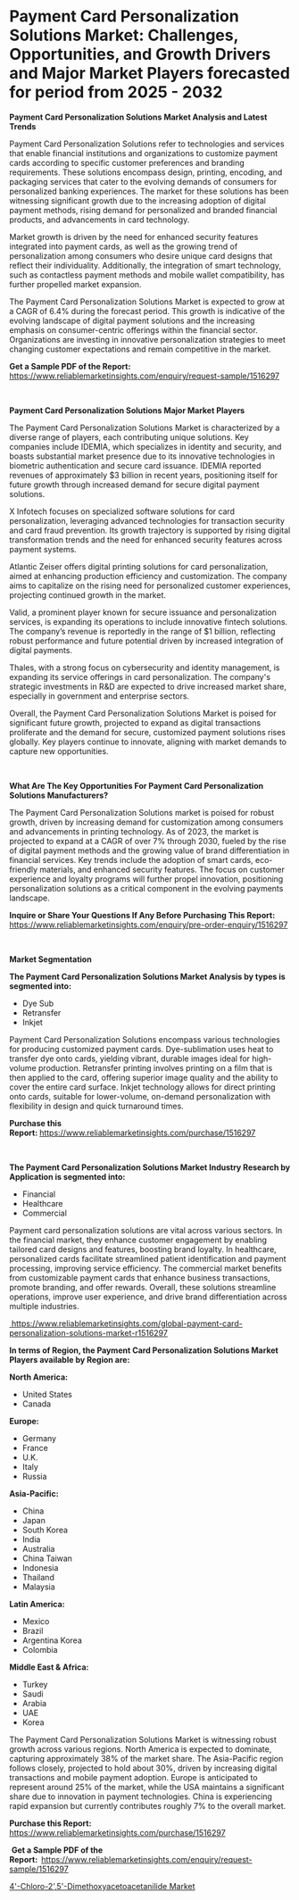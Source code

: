 <p><h1>Payment Card Personalization Solutions Market: Challenges, Opportunities, and Growth Drivers and Major Market Players forecasted for period from 2025 - 2032</h1></p><p><strong>Payment Card Personalization Solutions Market Analysis and Latest Trends</strong></p>
<p><p>Payment Card Personalization Solutions refer to technologies and services that enable financial institutions and organizations to customize payment cards according to specific customer preferences and branding requirements. These solutions encompass design, printing, encoding, and packaging services that cater to the evolving demands of consumers for personalized banking experiences. The market for these solutions has been witnessing significant growth due to the increasing adoption of digital payment methods, rising demand for personalized and branded financial products, and advancements in card technology.</p><p>Market growth is driven by the need for enhanced security features integrated into payment cards, as well as the growing trend of personalization among consumers who desire unique card designs that reflect their individuality. Additionally, the integration of smart technology, such as contactless payment methods and mobile wallet compatibility, has further propelled market expansion.</p><p>The Payment Card Personalization Solutions Market is expected to grow at a CAGR of 6.4% during the forecast period. This growth is indicative of the evolving landscape of digital payment solutions and the increasing emphasis on consumer-centric offerings within the financial sector. Organizations are investing in innovative personalization strategies to meet changing customer expectations and remain competitive in the market.</p></p>
<p><strong>Get a Sample PDF of the Report:&nbsp;</strong> <a href="https://www.reliablemarketinsights.com/enquiry/request-sample/1516297?utm_campaign=3293&utm_medium=2&utm_source=Github&utm_content=ia&utm_term=30032025&utm_id=payment-card-personalization-solutions">https://www.reliablemarketinsights.com/enquiry/request-sample/1516297</a></p>
<p>&nbsp;</p>
<p><strong>Payment Card Personalization Solutions Major Market Players</strong></p>
<p><p>The Payment Card Personalization Solutions Market is characterized by a diverse range of players, each contributing unique solutions. Key companies include IDEMIA, which specializes in identity and security, and boasts substantial market presence due to its innovative technologies in biometric authentication and secure card issuance. IDEMIA reported revenues of approximately $3 billion in recent years, positioning itself for future growth through increased demand for secure digital payment solutions.</p><p>X Infotech focuses on specialized software solutions for card personalization, leveraging advanced technologies for transaction security and card fraud prevention. Its growth trajectory is supported by rising digital transformation trends and the need for enhanced security features across payment systems.</p><p>Atlantic Zeiser offers digital printing solutions for card personalization, aimed at enhancing production efficiency and customization. The company aims to capitalize on the rising need for personalized customer experiences, projecting continued growth in the market.</p><p>Valid, a prominent player known for secure issuance and personalization services, is expanding its operations to include innovative fintech solutions. The company’s revenue is reportedly in the range of $1 billion, reflecting robust performance and future potential driven by increased integration of digital payments.</p><p>Thales, with a strong focus on cybersecurity and identity management, is expanding its service offerings in card personalization. The company's strategic investments in R&D are expected to drive increased market share, especially in government and enterprise sectors.</p><p>Overall, the Payment Card Personalization Solutions Market is poised for significant future growth, projected to expand as digital transactions proliferate and the demand for secure, customized payment solutions rises globally. Key players continue to innovate, aligning with market demands to capture new opportunities.</p></p>
<p>&nbsp;</p>
<p><strong>What Are The Key Opportunities For Payment Card Personalization Solutions Manufacturers?</strong></p>
<p><p>The Payment Card Personalization Solutions market is poised for robust growth, driven by increasing demand for customization among consumers and advancements in printing technology. As of 2023, the market is projected to expand at a CAGR of over 7% through 2030, fueled by the rise of digital payment methods and the growing value of brand differentiation in financial services. Key trends include the adoption of smart cards, eco-friendly materials, and enhanced security features. The focus on customer experience and loyalty programs will further propel innovation, positioning personalization solutions as a critical component in the evolving payments landscape.</p></p>
<p><strong>Inquire or Share Your Questions If Any Before Purchasing This Report:</strong> <a href="https://www.reliablemarketinsights.com/enquiry/pre-order-enquiry/1516297?utm_campaign=3293&utm_medium=2&utm_source=Github&utm_content=ia&utm_term=30032025&utm_id=payment-card-personalization-solutions">https://www.reliablemarketinsights.com/enquiry/pre-order-enquiry/1516297</a></p>
<p>&nbsp;</p>
<p><strong>Market Segmentation</strong></p>
<p><strong>The Payment Card Personalization Solutions Market Analysis by types is segmented into:</strong></p>
<p><ul><li>Dye Sub</li><li>Retransfer</li><li>Inkjet</li></ul></p>
<p><p>Payment Card Personalization Solutions encompass various technologies for producing customized payment cards. Dye-sublimation uses heat to transfer dye onto cards, yielding vibrant, durable images ideal for high-volume production. Retransfer printing involves printing on a film that is then applied to the card, offering superior image quality and the ability to cover the entire card surface. Inkjet technology allows for direct printing onto cards, suitable for lower-volume, on-demand personalization with flexibility in design and quick turnaround times.</p></p>
<p><strong>Purchase this Report:&nbsp;</strong><a href="https://www.reliablemarketinsights.com/purchase/1516297?utm_campaign=3293&utm_medium=2&utm_source=Github&utm_content=ia&utm_term=30032025&utm_id=payment-card-personalization-solutions">https://www.reliablemarketinsights.com/purchase/1516297</a></p>
<p>&nbsp;</p>
<p><strong>The Payment Card Personalization Solutions Market Industry Research by Application is segmented into:</strong></p>
<p><ul><li>Financial</li><li>Healthcare</li><li>Commercial</li></ul></p>
<p><p>Payment card personalization solutions are vital across various sectors. In the financial market, they enhance customer engagement by enabling tailored card designs and features, boosting brand loyalty. In healthcare, personalized cards facilitate streamlined patient identification and payment processing, improving service efficiency. The commercial market benefits from customizable payment cards that enhance business transactions, promote branding, and offer rewards. Overall, these solutions streamline operations, improve user experience, and drive brand differentiation across multiple industries.</p></p>
<p><a href="https://www.reliablemarketinsights.com/global-payment-card-personalization-solutions-market-r1516297?utm_campaign=3293&utm_medium=2&utm_source=Github&utm_content=ia&utm_term=30032025&utm_id=payment-card-personalization-solutions">&nbsp;https://www.reliablemarketinsights.com/global-payment-card-personalization-solutions-market-r1516297</a></p>
<p><strong>In terms of Region, the Payment Card Personalization Solutions Market Players available by Region are:</strong></p>
<p>
    <p> <strong> North America: </strong>
        <ul>
            <li>United States</li>
            <li>Canada</li>
        </ul>
        </p> 
    <p> <strong> Europe: </strong>
        <ul>
            <li>Germany</li>
            <li>France</li>
            <li>U.K.</li>
            <li>Italy</li>
            <li>Russia</li>
        </ul>
        </p> 
    <p> <strong> Asia-Pacific: </strong>
        <ul>
            <li>China</li>
            <li>Japan</li>
            <li>South Korea</li>
            <li>India</li>
            <li>Australia</li>
            <li>China Taiwan</li>
            <li>Indonesia</li>
            <li>Thailand</li>
            <li>Malaysia</li>
        </ul>
        </p> 
    <p> <strong> Latin America: </strong>
        <ul>
            <li>Mexico</li>
            <li>Brazil</li>
            <li>Argentina Korea</li>
            <li>Colombia</li>
        </ul>
        </p> 
    <p> <strong> Middle East & Africa: </strong>
        <ul>
            <li>Turkey</li>
            <li>Saudi</li>
            <li>Arabia</li>
            <li>UAE</li>
            <li>Korea</li>
        </ul>
    </p>
    </p>
<p><p>The Payment Card Personalization Solutions Market is witnessing robust growth across various regions. North America is expected to dominate, capturing approximately 38% of the market share. The Asia-Pacific region follows closely, projected to hold about 30%, driven by increasing digital transactions and mobile payment adoption. Europe is anticipated to represent around 25% of the market, while the USA maintains a significant share due to innovation in payment technologies. China is experiencing rapid expansion but currently contributes roughly 7% to the overall market.</p></p>
<p><strong>Purchase this Report: </strong><a href="https://www.reliablemarketinsights.com/purchase/1516297?utm_campaign=3293&utm_medium=2&utm_source=Github&utm_content=ia&utm_term=30032025&utm_id=payment-card-personalization-solutions">https://www.reliablemarketinsights.com/purchase/1516297</a></p>
<p>&nbsp;<strong>Get a Sample PDF of the Report:&nbsp;&nbsp;</strong><a href="https://www.reliablemarketinsights.com/enquiry/request-sample/1516297?utm_campaign=3293&utm_medium=2&utm_source=Github&utm_content=ia&utm_term=30032025&utm_id=payment-card-personalization-solutions">https://www.reliablemarketinsights.com/enquiry/request-sample/1516297</a></p>
<p><strong></strong></p>
<p><p><a href="https://github.com/daemluari/Market-Research-Report-List-1/blob/main/4-chloro-25-dimethoxyacetoacetanilide-market.md?utm_campaign=3293&utm_medium=2&utm_source=Github&utm_content=ia&utm_term=30032025&utm_id=payment-card-personalization-solutions">4'-Chloro-2',5'-Dimethoxyacetoacetanilide Market</a></p></p>
